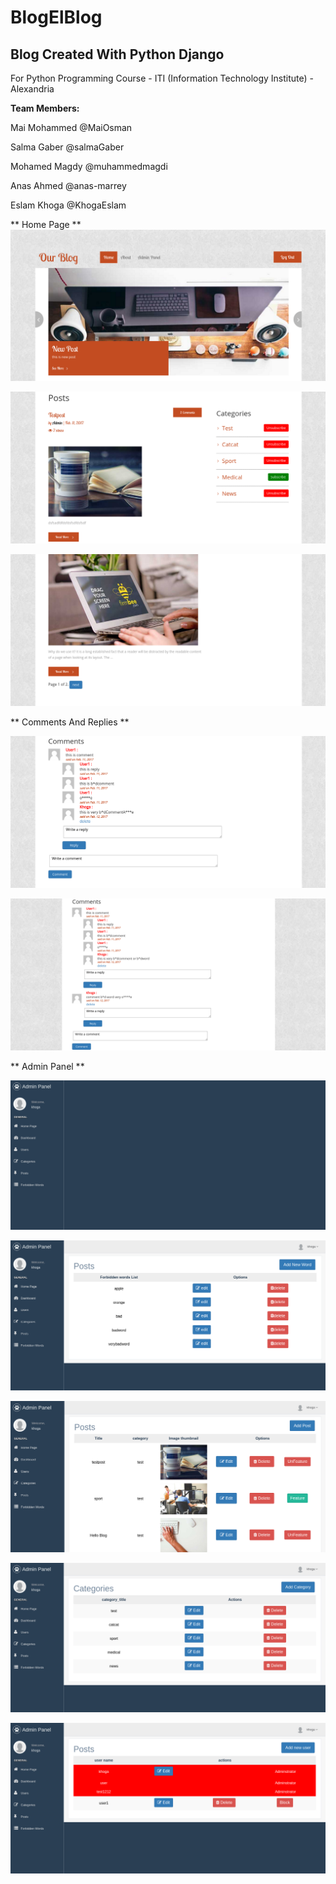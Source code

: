# BlogElBlog
## Blog Created With Python Django
For Python Programming Course - ITI (Information Technology Institute) - Alexandria

**Team Members:** 

Mai Mohammed @MaiOsman 

Salma Gaber @salmaGaber 

Mohamed Magdy @muhammedmagdi 

Anas Ahmed @anas-marrey 

Eslam Khoga @KhogaEslam 


** Home Page **
![alt tag](https://github.com/KhogaEslam/BlogElBlog/blob/master/Screen_Shoots/Home.png)

![alt tag](https://github.com/KhogaEslam/BlogElBlog/blob/master/Screen_Shoots/Home2.png)

![alt tag](https://github.com/KhogaEslam/BlogElBlog/blob/master/Screen_Shoots/Home3.png)

** Comments And Replies **

![alt tag](https://github.com/KhogaEslam/BlogElBlog/blob/master/Screen_Shoots/Comment1.png)

![alt tag](https://github.com/KhogaEslam/BlogElBlog/blob/master/Screen_Shoots/Comment2.png)

** Admin Panel **

![alt tag](https://github.com/KhogaEslam/BlogElBlog/blob/master/Screen_Shoots/AdminPanel1.png)

![alt tag](https://github.com/KhogaEslam/BlogElBlog/blob/master/Screen_Shoots/AdminPanel2.png)

![alt tag](https://github.com/KhogaEslam/BlogElBlog/blob/master/Screen_Shoots/AdminPanel3.png)

![alt tag](https://github.com/KhogaEslam/BlogElBlog/blob/master/Screen_Shoots/AdminPanel4.png)

![alt tag](https://github.com/KhogaEslam/BlogElBlog/blob/master/Screen_Shoots/AdminPanel5.png)

